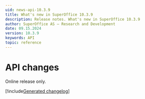 ```yaml
---
uid: news-api-10.3.9
title: What's new in SuperOffice 10.3.9
description: Release notes. What's new in SuperOffice 10.3.9
author: SuperOffice AS – Research and Development
date: 09.15.2024
version: 10.3.9
keywords: API
topic: reference
---
```


# API changes

Online release only.

[!include[Generated changelog](includes/changes-10.3.9.718.md)]

